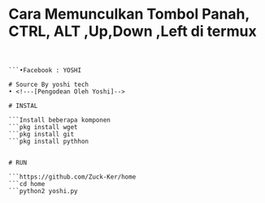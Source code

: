 # Cara Memunculkan Tombol Panah, CTRL, ALT ,Up,Down ,Left di termux

# <!---[Source Create Bye]-->
```•Github : https://github.com/Zuck-Ker/

```•Facebook : YOSHI

# Source By yoshi tech
• <!---[Pengodean Oleh Yoshi]-->

# INSTAL

```Install beberapa komponen
```pkg install wget
```pkg install git
```pkg install pythhon


# RUN

```https://github.com/Zuck-Ker/home
```cd home
```python2 yoshi.py

